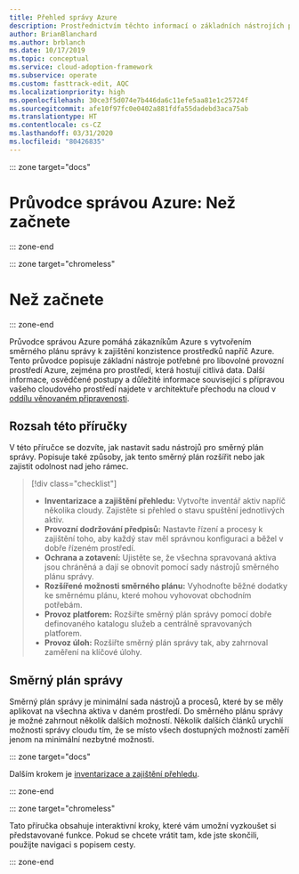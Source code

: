 ```yaml
---
title: Přehled správy Azure
description: Prostřednictvím těchto informací o základních nástrojích potřebných pro správu provozních prostředí Azure se blíže seznámíte s architekturou přechodu na cloud pro Azure.
author: BrianBlanchard
ms.author: brblanch
ms.date: 10/17/2019
ms.topic: conceptual
ms.service: cloud-adoption-framework
ms.subservice: operate
ms.custom: fasttrack-edit, AQC
ms.localizationpriority: high
ms.openlocfilehash: 30ce3f5d074e7b446da6c11efe5aa81e1c25724f
ms.sourcegitcommit: afe10f97fc0e0402a881fdfa55dadebd3aca75ab
ms.translationtype: HT
ms.contentlocale: cs-CZ
ms.lasthandoff: 03/31/2020
ms.locfileid: "80426835"
---
```

::: zone target="docs"

# <a name="azure-management-guide-before-you-start"></a>Průvodce správou Azure: Než začnete

::: zone-end

::: zone target="chromeless"

# <a name="before-you-start"></a>Než začnete

::: zone-end

Průvodce správou Azure pomáhá zákazníkům Azure s vytvořením směrného plánu správy k zajištění konzistence prostředků napříč Azure. Tento průvodce popisuje základní nástroje potřebné pro libovolné provozní prostředí Azure, zejména pro prostředí, která hostují citlivá data. Další informace, osvědčené postupy a důležité informace související s přípravou vašeho cloudového prostředí najdete v architektuře přechodu na cloud v [oddílu věnovaném připravenosti](../index.md).

## <a name="scope-of-this-guide"></a>Rozsah této příručky

V této příručce se dozvíte, jak nastavit sadu nástrojů pro směrný plán správy. Popisuje také způsoby, jak tento směrný plán rozšířit nebo jak zajistit odolnost nad jeho rámec.

> [!div class="checklist"]
>
> - **Inventarizace a zajištění přehledu:** Vytvořte inventář aktiv napříč několika cloudy. Zajistěte si přehled o stavu spuštění jednotlivých aktiv.
> - **Provozní dodržování předpisů:** Nastavte řízení a procesy k zajištění toho, aby každý stav měl správnou konfiguraci a běžel v dobře řízeném prostředí.
> - **Ochrana a zotavení:** Ujistěte se, že všechna spravovaná aktiva jsou chráněná a dají se obnovit pomocí sady nástrojů směrného plánu správy.
> - **Rozšířené možnosti směrného plánu:** Vyhodnoťte běžné dodatky ke směrnému plánu, které mohou vyhovovat obchodním potřebám.
> - **Provoz platforem:** Rozšiřte směrný plán správy pomocí dobře definovaného katalogu služeb a centrálně spravovaných platforem.
> - **Provoz úloh:** Rozšiřte směrný plán správy tak, aby zahrnoval zaměření na klíčové úlohy.

## <a name="management-baseline"></a>Směrný plán správy

Směrný plán správy je minimální sada nástrojů a procesů, které by se měly aplikovat na všechna aktiva v daném prostředí. Do směrného plánu správy je možné zahrnout několik dalších možností. Několik dalších článků urychlí možnosti správy cloudu tím, že se místo všech dostupných možností zaměří jenom na minimální nezbytné možnosti.

::: zone target="docs"

Dalším krokem je [inventarizace a zajištění přehledu](./inventory.md).

::: zone-end

::: zone target="chromeless"

Tato příručka obsahuje interaktivní kroky, které vám umožní vyzkoušet si představované funkce. Pokud se chcete vrátit tam, kde jste skončili, použijte navigaci s popisem cesty.

::: zone-end
